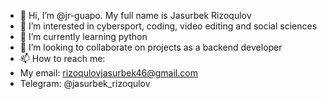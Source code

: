 - 👋 Hi, I’m @jr-guapo. My full name is Jasurbek Rizoqulov
- 👀 I’m interested in cybersport, coding, video editing and social sciences
- 🌱 I’m currently learning python
- 💞️ I’m looking to collaborate on projects as a backend developer
- 📫 How to reach me:
- My email: rizoqulovjasurbek46@gmail.com
- Telegram: @jasurbek_rizoqulov
<!---
jr-guapo/jr-guapo is a ✨ special ✨ repository because its `README.md` (this file) appears on your GitHub profile.
You can click the Preview link to take a look at your changes.
--->
